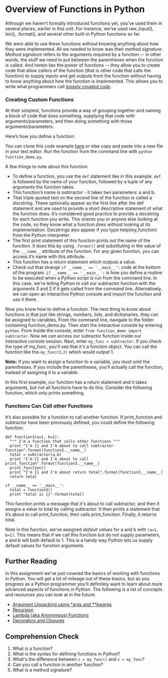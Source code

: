 [//]: <> (author: Benjamin White)
[//]: <> (type: content)
[//]: <> (time: 45)

# Overview of Functions in Python

Although we haven’t formally introduced functions yet, you’ve used them in several places, earlier in this unit. For instance, we've used raw_input(), len(), .format(), and several other built-in Python functions so far. 

We were able to use these functions without knowing anything about how they were implemented. All we needed to know was their *method signature*. *Method signature* refers to the arguments required by a function -- in other words, the stuff we need to put between the parentheses when the function is called. And herein lies the power of functions -- they allow you to create code that allow *callers* of the function (that is other code that calls the function) to supply inputs and get outputs from the function without having to know anything about how the function is implemented. This allows you to write what programmers call [*loosely coupled code*](http://en.wikipedia.org/wiki/Loose_coupling).

### Creating Custom Functions

At their simplest, functions provide a way of grouping together and naming a block of code that does something, supplying that code with arguments/parameters, and then doing something with those arguments/parameters.

Here’s how you define a function:

<!-- 
https://gist.github.com/65249517494c65de2c1a
def subtractor(a, b): 
   """I subtract b from a and return the result"""  
   print "I'm a function. My name is {}".format(subtractor.__name__)
   print "I'm about to subtract {} and {}\n\n".format(a,b)
   return a - b  # i output a value by using the return statement


if __name__ == '__main__':
   subtractor(3, 2)

-->

You can clone this code example [here](https://gist.github.com/65249517494c65de2c1a) or else copy and paste into a new file in your text editor. Run the function from the command line with `python function_demo.py`. 

A few things to note about this function:

-  To define a function, you use the `def` statement like in this example. `def` is followed by the name of your function, followed by a tuple of any arguments the function takes.
-  This function’s name is subtractor - it takes two parameters: a and b.
-  That triple quoted text on the second line of the function is called a docstring. These optionally appear as the first line after the def statement and are used to provide a short descriptive statement of what the function does. It’s considered good practice to provide a docstring for each function you write. This orients you or anyone else looking at the code, so they know what a function does without looking at its implementation. Docstrings also appear if you type help(my_function) from the Python interpreter.
-  The first print statement of this function prints out the name of the function. It does this by using `.format()` and substituting in the value of the `.__name__` attribute of the function. For any given function, you can access it’s name with this attribute.
-  This function has a return statement which outputs a value. 
-  Check out that strange `if __name__ == '__main__':` code at the bottom of the program. `if __name__ == '__main__':` is how you define a routine to be executed when a Python script is run from the command line. In this case, we're telling Python to call our subtractor function with the arguments 3 and 2 if it gets called from the command line. Alternatively, we can open an interactive Python console and import the function and use it there.

Now you know how to define a function. The next thing to know about functions is that just like strings, numbers, lists, and dictionaries, they can be assigned to variables. From the command line, navigate to the folder containing function_demo.py. Then start the interactive console by entering `python`. From inside the console, enter `from function_demo import subtractor`. Now we can access our subractor function inside our interactive console session. Next, enter `my_func = subtractor`. If you check the type of my_func, you'll see that it's a function object. You can call the function like this `my_func(3,2)` which would output 1. 

**Note:** If you want to assign a function to a variable, you must omit the parentheses. If you include the parentheses, you’ll actually call the function, instead of assigning it to a variable. 

In this first example, our function has a return statement and it takes arguments, but not all functions have to do this. Consider the following function, which only prints something.

<!--  
def print_function():
   """ I'm also a function, but I don't take any parameters"""
   print "I'm {}, and I'm printing now".format(print_function.__name__) 
if __name__ == '__main__':
   print_function()
-->

### Functions Can Call other Functions

It’s also possible for a function to call another function. If print_function and subtractor have been previously defined, you could define the following function:

    def function3(a=1, b=1): 
      """ I'm a function that calls other functions """
      print "I'm {} and I'm about to call subtractor function".format(function3.__name__)
      total = subtractor(a,b)
      print "I'm {} and I'm about to call print_function".format(function3.__name__)
      print_function()
      print "I'm {} and I'm about return total".format(function3.__name__)
      return total
      
    if __name__ == '__main__':
      total = function3()
      print "total is {}".format(total)


This function prints a message that it's about to call subtractor, and then it assigns a value to total by calling subtractor. It then prints a statement that it’s about to call print_function, then calls print_function. Finally, it returns total. 

Note in this function, we’ve assigned *default values* for a and b with `(a=1, b=1)`. This means that if we call this function but do not supply parameters, a and b will both default to 1. This is a handy way Python lets us supply default values for function arguments.

## Further Reading

In this assignment we've just covered the basics of working with functions in Python. You will get a lot of mileage out of these basics, but as you progress as a Python programmer you'll definitely want to learn about more advanced aspects of functions in Python. The following is a list of concepts and resources you can look at in the future:

-  [Argument Unpacking using *args and **kwargs](https://docs.python.org/2/tutorial/controlflow.html#arbitrary-argument-lists)
-  [Recursion](https://www.khanacademy.org/science/computer-science/v/recursive-fibonacci-example)
-  [Lambda (aka Anonymous) Functions](http://pythonconquerstheuniverse.wordpress.com/2011/08/29/lambda_tutorial/)
-  [Decorators and Closures](http://simeonfranklin.com/blog/2012/jul/1/python-decorators-in-12-steps/)

## Comprehension Check

1. What is a function?
2. What is the syntax for defining functions in Python?
3. What's the difference between `x = my_func()` and `x = my_func`?
4. Can you call a function in another function?
5. What is a method signature?

